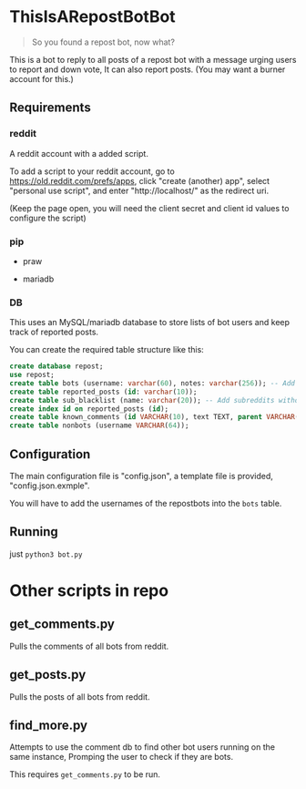 # ThisIsARepostBotBot

> So you found a repost bot, now what?

This is a bot to reply to all posts of a repost bot with a message urging users to report and down vote, It can also report posts. (You may want a burner account for this.)

## Requirements

### reddit

A reddit account with a added script.

To add a script to your reddit account, go to https://old.reddit.com/prefs/apps, click "create (another) app", select "personal use script", and enter "http://localhost/" as the redirect uri.

(Keep the page open, you will need the client secret and client id values to configure the script)

### pip

- praw

- mariadb

### DB

This uses an MySQL/mariadb database to store lists of bot users and keep track of reported posts.

You can create the required table structure like this:

```sql
create database repost;
use repost;
create table bots (username: varchar(60), notes: varchar(256)); -- Add known bot accounts in here
create table reported_posts (id: varchar(10));
create table sub_blacklist (name: varchar(20)); -- Add subreddits without the 'r/' that you do *not* want to post on.
create index id on reported_posts (id);
create table known_comments (id VARCHAR(10), text TEXT, parent VARCHAR(10), username VARCHAR(64), hasbeenuserscraped BOOL);
create table nonbots (username VARCHAR(64));
```

## Configuration

The main configuration file is "config.json", a template file is provided, "config.json.exmple".

You will have to add the usernames of the repostbots into the ``bots`` table.

## Running

just ``python3 bot.py``

# Other scripts in repo

## get_comments.py

Pulls the comments of all bots from reddit.

## get_posts.py

Pulls the posts of all bots from reddit.

## find_more.py

Attempts to use the comment db to find other bot users running on the same instance, Promping the user to check if they are bots.

This requires ``get_comments.py`` to be run.
